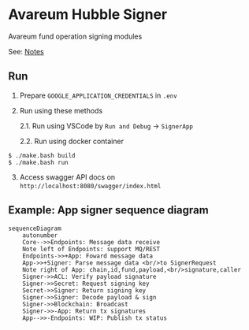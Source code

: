 # Avareum Hubble Signer

Avareum fund operation signing modules

See: [Notes](/note.md)

## Run

1. Prepare `GOOGLE_APPLICATION_CREDENTIALS` in `.env`
2. Run using these methods

   2.1. Run using VSCode by `Run and Debug` -> `SignerApp`

   2.2. Run using docker container

```
$ ./make.bash build
$ ./make.bash run
```

3. Access swagger API docs on `http://localhost:8080/swagger/index.html`

## Example: App signer sequence diagram

```mermaid
sequenceDiagram
    autonumber
    Core-->>Endpoints: Message data receive
    Note left of Endpoints: support MQ/REST
    Endpoints->>+App: Foward message data
    App->>+Signer: Parse message data <br/>to SignerRequest
    Note right of App: chain,id,fund,payload,<br/>signature,caller
    Signer->>ACL: Verify payload signature
    Signer->>Secret: Request signing key
    Secret->>Signer: Return signing key
    Signer->>Signer: Decode payload & sign
    Signer->>Blockchain: Broadcast
    Signer->>-App: Return tx signatures
    App-->>-Endpoints: WIP: Publish tx status
```
